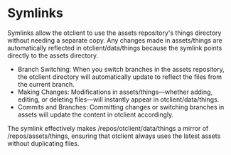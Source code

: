 # Symlinks

Symlinks allow the otclient to use the assets repository's things directory without needing a separate copy. Any changes made in assets/things are automatically reflected in otclient/data/things because the symlink points directly to the assets directory.

- Branch Switching: When you switch branches in the assets repository, the otclient directory will automatically update to reflect the files from the current branch.
- Making Changes: Modifications in assets/things—whether adding, editing, or deleting files—will instantly appear in otclient/data/things.
- Commits and Branches: Committing changes or switching branches in assets will update the content in otclient accordingly.

The symlink effectively makes /repos/otclient/data/things a mirror of /repos/assets/things, ensuring that otclient always uses the latest assets without duplicating files.
